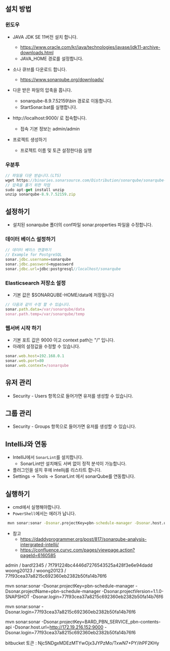 ## 설치 방법 
### 윈도우 
* JAVA JDK SE 11버전 설치 합니다. 
  * https://www.oracle.com/kr/java/technologies/javase/jdk11-archive-downloads.html
  * JAVA_HOME 경로를 설정합니다. 

* 소나 큐브를 다운로드 합니다. 
  * https://www.sonarqube.org/downloads/
* 다운 받은 파일의 압축을 풉니다. 
  * sonarqube-8.9.7.52159\bin 경로로 이동합니다. 
  * StartSonar.bat를 실행합니다. 
* http://localhost:9000/ 로 접속합니다. 
  * 접속 기본 정보는 admin/admin
* 프로젝트 생성하기 
  * 프로젝트 이름 및 토큰 설정한다음 실행 

### 우분투
```js
// 파일을 다운 받습니다.(LTS)
wget https://binaries.sonarsource.com/Distribution/sonarqube/sonarqube-8.9.7.52159.zip
// 압축을 풀기 위한 작업 
sudo apt-get install unzip
unzip sonarqube-8.9.7.52159.zip
```


## 설정하기 
* 설치된 sonarqube 폴더의 conf파일 sonar.properties 파일을 수정합니다. 

### 데이터 베이스 설정하기
```js
// 데이터 베이스 연결하기
// Example for PostgreSQL
sonar.jdbc.username=sonarqube
sonar.jdbc.password=mypassword
sonar.jdbc.url=jdbc:postgresql//localhost/sonarqube
```

### Elasticsearch 저장소 설정
* 기본 값은 $SONARQUBE-HOME/data에 저장됩니다 
```js
// 다음과 같이 수정 할 수 있습니다. 
sonar.path.data=/var/sonarqube/data
sonar.path.temp=/var/sonarqube/temp
```

### 웹서버 시작 하기
* 기본 포트 값은 9000 이고 context path는 "/" 입니다.
* 아래의 설정값을 수정할 수 있습니다. 
```js
sonar.web.host=192.168.0.1
sonar.web.port=80
sonar.web.context=/sonarqube
```

## 유저 관리
* Security - Users 항목으로 들어가면 유저를 생성할 수 있습니다. 

## 그룹 관리
* Security - Groups 항목으로 들어가면 유저를 생성할 수 있습니다. 

## IntelliJ와 연동
* IntelliJ에서 `SonarLint`를 설치합니다.  
  * SonarLint만 설치해도 서버 없이 정적 분석이 가능합니다. 
* 플러그인을 설치 후에 intellij를 리스타트 합니다. 
* Settings -> Tools -> SonarLint 에서 sonarQube를 연동합니다.

## 실행하기 
* cmd에서 실행해야합니다.
* `PowerShell`에서는 에러가 납니다.
```bat
 mvn sonar:sonar -Dsonar.projectKey=pbn-schedule-manager -Dsonar.host.url=http://172.19.216.152:9000 -Dsonar.login=7f791224bc4446d7276543525a428f3e6e94dadd
```

* 참고 
  * https://daddyprogrammer.org/post/817/sonarqube-analysis-intergrated-intellij/
  * https://confluence.curvc.com/pages/viewpage.action?pageId=6160585


admin / bard!2345 / 7f791224bc4446d7276543525a428f3e6e94dadd
woong20123 / woong20123 / 77f93cea37a8215c692360eb2382b50fa14b76f6

mvn sonar:sonar -Dsonar.projectKey=pbn-schedule-manager -Dsonar.projectName=pbn-schedule-manager -Dsonar.projectVersion=1.1.0-SNAPSHOT -Dsonar.login=77f93cea37a8215c692360eb2382b50fa14b76f6

mvn sonar:sonar -Dsonar.login=77f93cea37a8215c692360eb2382b50fa14b76f6

mvn sonar:sonar -Dsonar.projectKey=BARD_PBN_SERVICE_pbn-contents-api -Dsonar.host.url=http://172.19.216.152:9000 -Dsonar.login=77f93cea37a8215c692360eb2382b50fa14b76f6

bitbucket 토큰 : Njc5NDgxMDEzMTYwOjx3JYPzMo/TxwN7+PY/ihPF2KHy